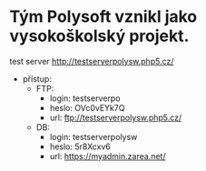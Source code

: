 # Tým Polysoft vznikl jako vysokoškolský projekt.
test server http://testserverpolysw.php5.cz/
  * přístup: 
    * FTP: 
      * login:  testserverpo
      * heslo:  OVc0vEYk7Q 
      * url:    ftp://testserverpolysw.php5.cz/
    * DB:
      * login:  testserverpolysw
      * heslo:  5r8Xcxv6
      * url:    https://myadmin.zarea.net/
